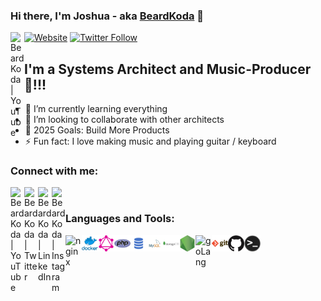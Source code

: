 ### Hi there, I'm Joshua - aka [BeardKoda][website] 👋  
[<img align="left" alt="BeardKoda | YouTube" width="22px" src="https://c.tenor.com/NCRHhqkXrJYAAAAi/programmers-go-internet.gif" />][website]

[![Website](https://img.shields.io/website?label=BeardKoda.com&style=for-the-badge&url=https%3A%2F%2Fcodestackr.com)](https://BeardKoda.com)
[![Twitter Follow](https://img.shields.io/twitter/follow/BeardKoda?color=1DA1F2&logo=twitter&style=for-the-badge)](https://twitter.com/intent/follow?original_referer=https%3A%2F%2Fgithub.com%2FBeardKoda&screen_name=BeardKoda)

## I'm a Systems Architect and Music-Producer 🙂!!!

- 🌱 I’m currently learning everything
- 👯 I’m looking to collaborate with other architects
- 🥅 2025 Goals: Build More Products
- ⚡ Fun fact: I love making music and playing guitar / keyboard

### Connect with me:

[<img align="left" alt="BeardKoda | YouTube" width="22px" src="https://cdn.jsdelivr.net/npm/simple-icons@v3/icons/youtube.svg" />][youtube]
[<img align="left" alt="BeardKoda | Twitter" width="22px" src="https://cdn.jsdelivr.net/npm/simple-icons@v3/icons/twitter.svg" />][twitter]
[<img align="left" alt="BeardKoda | LinkedIn" width="22px" src="https://cdn.jsdelivr.net/npm/simple-icons@v3/icons/linkedin.svg" />][linkedin]
[<img align="left" alt="BeardKoda | Instagram" width="22px" src="https://cdn.jsdelivr.net/npm/simple-icons@v3/icons/instagram.svg" />][instagram]

<br />

### Languages and Tools:

[<img align="left" alt="nginx" width="26px" src="https://docs.nginx.com//images/icons/NGINX-product-icon.png" />][twitter]
[<img align="left" alt="docker" width="26px" src="https://raw.githubusercontent.com/github/explore/80688e429a7d4ef2fca1e82350fe8e3517d3494d/topics/docker/docker.png" />][twitter]
[<img align="left" alt="GraphQL" width="26px" src="https://raw.githubusercontent.com/github/explore/80688e429a7d4ef2fca1e82350fe8e3517d3494d/topics/graphql/graphql.png" />][twitter]
[<img align="left" alt="Deno" width="26px" src="https://raw.githubusercontent.com/github/explore/361e2821e2dea67711cde99c9c40ed357061cf27/topics/php/php.png" />][twitter]
[<img align="left" alt="SQL" width="26px" src="https://raw.githubusercontent.com/github/explore/80688e429a7d4ef2fca1e82350fe8e3517d3494d/topics/sql/sql.png" />][twitter]
[<img align="left" alt="MySQL" width="26px" src="https://raw.githubusercontent.com/github/explore/80688e429a7d4ef2fca1e82350fe8e3517d3494d/topics/mysql/mysql.png" />][twitter]
[<img align="left" alt="MongoDB" width="26px" src="https://raw.githubusercontent.com/github/explore/80688e429a7d4ef2fca1e82350fe8e3517d3494d/topics/mongodb/mongodb.png" />][twitter]
[<img align="left" alt="Node.js" width="26px" src="https://raw.githubusercontent.com/github/explore/80688e429a7d4ef2fca1e82350fe8e3517d3494d/topics/nodejs/nodejs.png" />][twitter]
[<img align="left" alt="goLang" width="26px" src="https://go.dev/images/go-logo-white.svg"/>][twitter]
[<img align="left" alt="Git" width="26px" src="https://raw.githubusercontent.com/github/explore/80688e429a7d4ef2fca1e82350fe8e3517d3494d/topics/git/git.png" />][twitter]
[<img align="left" alt="GitHub" width="26px" src="https://raw.githubusercontent.com/github/explore/78df643247d429f6cc873026c0622819ad797942/topics/github/github.png" />][twitter]
[<img align="left" alt="Terminal" width="26px" src="https://raw.githubusercontent.com/github/explore/80688e429a7d4ef2fca1e82350fe8e3517d3494d/topics/terminal/terminal.png" />][twitter]

<br />

[website]: https://beardkoda.com
[twitter]: https://twitter.com/BeardKoda
[youtube]: https://www.youtube.com/channel/UCL0eX7fkCoN0QEf4kHbj0yg
[instagram]: https://instagram.com/BeardKoda
[linkedin]: https://linkedin.com/in/joshua-akinsuyi/
